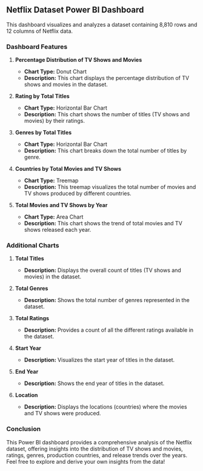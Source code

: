 ## Netflix Dataset Power BI Dashboard
This dashboard visualizes and analyzes a dataset containing 8,810 rows and 12 columns of Netflix data.

### Dashboard Features

1. **Percentage Distribution of TV Shows and Movies**
   - **Chart Type:** Donut Chart
   - **Description:** This chart displays the percentage distribution of TV shows and movies in the dataset.

2. **Rating by Total Titles**
   - **Chart Type:** Horizontal Bar Chart
   - **Description:** This chart shows the number of titles (TV shows and movies) by their ratings.

3. **Genres by Total Titles**
   - **Chart Type:** Horizontal Bar Chart
   - **Description:** This chart breaks down the total number of titles by genre.

4. **Countries by Total Movies and TV Shows**
   - **Chart Type:** Treemap
   - **Description:** This treemap visualizes the total number of movies and TV shows produced by different countries.

5. **Total Movies and TV Shows by Year**
   - **Chart Type:** Area Chart
   - **Description:** This chart shows the trend of total movies and TV shows released each year.

### Additional Charts

1. **Total Titles**
   - **Description:** Displays the overall count of titles (TV shows and movies) in the dataset.

2. **Total Genres**
   - **Description:** Shows the total number of genres represented in the dataset.

3. **Total Ratings**
   - **Description:** Provides a count of all the different ratings available in the dataset.

4. **Start Year**
   - **Description:** Visualizes the start year of titles in the dataset.

5. **End Year**
   - **Description:** Shows the end year of titles in the dataset.

6. **Location**
   - **Description:** Displays the locations (countries) where the movies and TV shows were produced.


### Conclusion

This Power BI dashboard provides a comprehensive analysis of the Netflix dataset, offering insights into the distribution of TV shows and movies, ratings, genres, production countries, and release trends over the years. Feel free to explore and derive your own insights from the data!


